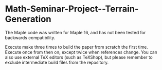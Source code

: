 Math-Seminar-Project--Terrain-Generation
========================================
The Maple code was written for Maple 16, and has not been tested for backwards compatibility.

Execute make three times to build the paper from scratch the first time. Execute once from then on, except twice when references change. You can also use external TeX editors (such as TeXShop), but please remember to exclude intermediate build files from the repository.
